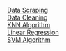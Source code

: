 

<a href="DataScraping.py">Data Scraping</a></br>
<a href="DataCleaning.py">Data Cleaning</a></br>
<a href="KNNAlgorithm.py">KNN Algorithm</a></br>
<a href="LinearRegression.py">Linear Regression</a></br>
<a href="SVMAlgorithm.py">SVM Algorithm</a>
